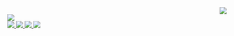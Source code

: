 <div align="right">
    <img src="https://cdn.discordapp.com/attachments/967140260838539314/1015721443104915567/d5744dad34472a9dc5aa016b3656be0c83f64deb_hq.gif">
</div>
<div>
    <div align="left">
        <img src="https://github-readme-stats.vercel.app/api/top-langs/?username=GeronimoNeto&layout=compact">
    </div>
    <div align="left">
        <a href="https://discord.com/users/709209294440235029">
            <img src="https://img.shields.io/badge/Discord-7289DA?style=flat-square&logo=discord&logoColor=white">
        </a>
        <a href="https://facebook.com" target="_blank">
            <img src="https://img.shields.io/badge/Facebook-1877F2?style=flat-square&logo=facebook&logoColor=white">
        </a>
        <a href="https://instagram.com" target="_blank">
            <img src="https://img.shields.io/badge/Instagram-E4405F?style=flat-square&logo=instagram&logoColor=white">
        </a>
        <a href="https://twitter.com" target="_blank">
            <img src="https://img.shields.io/badge/Twitter-1DA1F2?style=flat-square&logo=twitter&logoColor=white">
        </a>
    </div>
</div>
